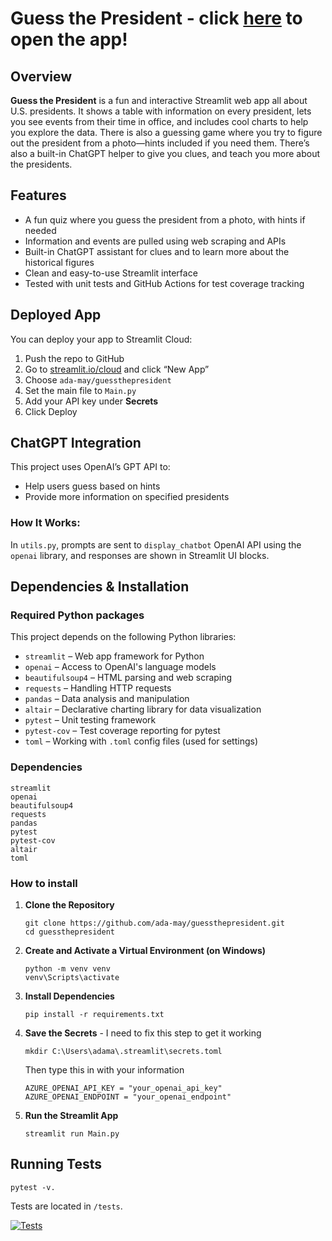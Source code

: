 # Guess the President - click [here](https://guessthepresident.streamlit.app/) to open the app!

## Overview
**Guess the President** is a fun and interactive Streamlit web app all about U.S. presidents. It shows a table with information on every president, lets you see events from their time in office, and includes cool charts to help you explore the data. There is also a guessing game where you try to figure out the president from a photo—hints included if you need them. There’s also a built-in ChatGPT helper to give you clues, and teach you more about the presidents.

## Features
- A fun quiz where you guess the president from a photo, with hints if needed
- Information and events are pulled using web scraping and APIs
- Built-in ChatGPT assistant for clues and to learn more about the historical figures
- Clean and easy-to-use Streamlit interface
- Tested with unit tests and GitHub Actions for test coverage tracking

## Deployed App
You can deploy your app to Streamlit Cloud:
1. Push the repo to GitHub  
2. Go to [streamlit.io/cloud](https://streamlit.io/cloud) and click “New App”  
3. Choose `ada-may/guessthepresident`  
4. Set the main file to `Main.py`  
5. Add your API key under **Secrets**  
6. Click Deploy

## ChatGPT Integration
This project uses OpenAI’s GPT API to:
- Help users guess based on hints  
- Provide more information on specified presidents 
### How It Works:
In `utils.py`, prompts are sent to `display_chatbot` OpenAI API using the `openai` library, and responses are shown in Streamlit UI blocks.

## Dependencies & Installation
### Required Python packages
This project depends on the following Python libraries:
- `streamlit` – Web app framework for Python
- `openai` – Access to OpenAI's language models
- `beautifulsoup4` – HTML parsing and web scraping
- `requests` – Handling HTTP requests
- `pandas` – Data analysis and manipulation
- `altair` – Declarative charting library for data visualization
- `pytest` – Unit testing framework
- `pytest-cov` – Test coverage reporting for pytest
- `toml` – Working with `.toml` config files (used for settings)

### Dependencies
```
streamlit
openai
beautifulsoup4
requests
pandas
pytest
pytest-cov
altair
toml
```

### How to install
1. **Clone the Repository**  
   ```
   git clone https://github.com/ada-may/guessthepresident.git
   cd guessthepresident
   ```
2. **Create and Activate a Virtual Environment (on Windows)**  
   ```
   python -m venv venv
   venv\Scripts\activate
   ```
3. **Install Dependencies**  
   ```
   pip install -r requirements.txt
   ```
4. **Save the Secrets** - I need to fix this step to get it working
   ```
   mkdir C:\Users\adama\.streamlit\secrets.toml 
   ```
   Then type this in with your information
   ```
   AZURE_OPENAI_API_KEY = "your_openai_api_key"
   AZURE_OPENAI_ENDPOINT = "your_openai_endpoint"
   ```
5. **Run the Streamlit App**
   ```
   streamlit run Main.py
   ```

## Running Tests
```
pytest -v.
```
Tests are located in `/tests`.

[![Tests](https://github.com/ada-may/GuessThePresident/actions/workflows/python-tests.yml/badge.svg)](https://github.com/ada-may/GuessThePresident/actions/workflows/python-tests.yml)

